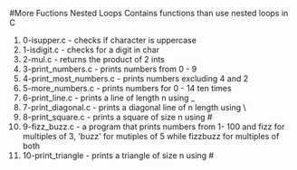 #More Fuctions Nested Loops
Contains functions than use nested loops in C
1. 0-isupper.c - checks if character is uppercase
2. 1-isdigit.c - checks for a digit in char
3. 2-mul.c - returns the product of 2 ints
4. 3-print_numbers.c - prints numbers from 0 - 9
5. 4-print_most_numbers.c - prints numbers excluding 4 and 2
6. 5-more_numbers.c - prints numbers for 0 - 14 ten times
7. 6-print_line.c - prints a line of length n using _
8. 7-print_diagonal.c - prints a diagonal line of n length using \
9. 8-print_square.c - prints a square of size n using #
10. 9-fizz_buzz.c - a program that prints numbers from 1- 100 and fizz for
    multiples of 3, 'buzz' for mutiples of 5 while fizzbuzz for multiples of
    both
11. 10-print_triangle - prints a triangle of size n using #